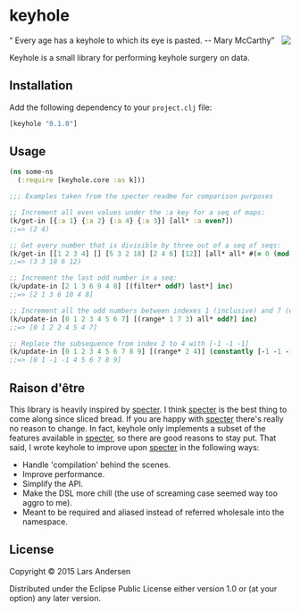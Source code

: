 # keyhole

<q> Every age has a keyhole to which its eye is pasted. -- Mary McCarthy</q>
<img src="https://cloud.githubusercontent.com/assets/1006557/10665167/7eab4846-78c9-11e5-9ac5-a694428435b9.jpg" align="right"/>

Keyhole is a small library for performing keyhole surgery on data.

## Installation

Add the following dependency to your `project.clj` file:

```clj
[keyhole "0.1.0"]
```

## Usage

```clj
(ns some-ns
  (:require [keyhole.core :as k]))

;;; Examples taken from the specter readme for comparison purposes

;; Increment all even values under the :a key for a seq of maps:
(k/get-in [{:a 1} {:a 2} {:a 4} {:a 3}] [all* :a even?])
;;=> (2 4)

;; Get every number that is divisible by three out of a seq of seqs:
(k/get-in [[1 2 3 4] [] [5 3 2 18] [2 4 6] [12]] [all* all* #(= 0 (mod % 3))])
;;=> (3 3 18 6 12)

;; Increment the last odd number in a seq:
(k/update-in [2 1 3 6 9 4 8] [(filter* odd?) last*] inc)
;;=> [2 1 3 6 10 4 8]

;; Increment all the odd numbers between indexes 1 (inclusive) and 7 (exclusive) with step 3:
(k/update-in [0 1 2 3 4 5 6 7] [(range* 1 7 3) all* odd?] inc)
;;=> [0 1 2 2 4 5 4 7]

;; Replace the subsequence from index 2 to 4 with [-1 -1 -1]
(k/update-in [0 1 2 3 4 5 6 7 8 9] [(range* 2 4)] (constantly [-1 -1 -1]))
;;=> [0 1 -1 -1 4 5 6 7 8 9]
```

## Raison d'être
This library is heavily inspired by
[specter](https://github.com/nathanmarz/specter).  I think
[specter](https://github.com/nathanmarz/specter) is the best thing to
come along since sliced bread.  If you are happy with
[specter](https://github.com/nathanmarz/specter) there's really no
reason to change.  In fact, keyhole only implements a subset of the
features available in
[specter](https://github.com/nathanmarz/specter), so there are good
reasons to stay put.  That said, I wrote keyhole to improve upon [specter](https://github.com/nathanmarz/specter) in the following ways:

* Handle 'compilation' behind the scenes.
* Improve performance.
* Simplify the API.
* Make the DSL more chill (the use of screaming case seemed way too aggro to me).
* Meant to be required and aliased instead of referred wholesale into the namespace.

## License

Copyright © 2015 Lars Andersen

Distributed under the Eclipse Public License either version 1.0 or (at
your option) any later version.
